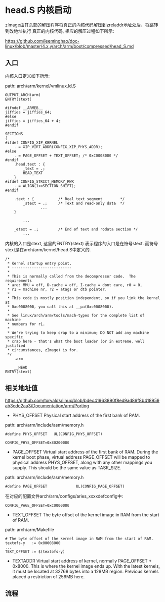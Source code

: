 head.S 内核启动
========================================

zImage由其头部的解压程序将真正的内核代码解压到zreladdr地址处后，将跳转到改地址执行
真正的内核代码, 相应的解压过程如下所示:

https://github.com/leeminghao/doc-linux/blob/master/4.x.y/arch/arm/boot/compressed/head_S.md

入口
----------------------------------------

内核入口定义如下所示:

path: arch/arm/kernel/vmlinux.ld.S
```
OUTPUT_ARCH(arm)
ENTRY(stext)

#ifndef __ARMEB__
jiffies = jiffies_64;
#else
jiffies = jiffies_64 + 4;
#endif

SECTIONS
{
#ifdef CONFIG_XIP_KERNEL
	. = XIP_VIRT_ADDR(CONFIG_XIP_PHYS_ADDR);
#else
	. = PAGE_OFFSET + TEXT_OFFSET; /* 0xC0008000 */
#endif
	.head.text : {
		_text = .;
		HEAD_TEXT
	}
#ifdef CONFIG_STRICT_MEMORY_RWX
	. = ALIGN(1<<SECTION_SHIFT);
#endif

	.text : {			/* Real text segment		*/
		_stext = .;		/* Text and read-only data	*/
                ...
	}

        ...

	_etext = .;			/* End of text and rodata section */
        ...
```

内核的入口是stext, 这里的ENTRY(stext) 表示程序的入口是在符号stext.
而符号stext是在arch/arm/kernel/head.S中定义的.

```
/*
 * Kernel startup entry point.
 * ---------------------------
 *
 * This is normally called from the decompressor code.  The requirements
 * are: MMU = off, D-cache = off, I-cache = dont care, r0 = 0,
 * r1 = machine nr, r2 = atags or dtb pointer.
 *
 * This code is mostly position independent, so if you link the kernel at
 * 0xc0008000, you call this at __pa(0xc0008000).
 *
 * See linux/arch/arm/tools/mach-types for the complete list of machine
 * numbers for r1.
 *
 * We're trying to keep crap to a minimum; DO NOT add any machine specific
 * crap here - that's what the boot loader (or in extreme, well justified
 * circumstances, zImage) is for.
 */
	.arm

	__HEAD
ENTRY(stext)
```

相关地址值
----------------------------------------

https://github.com/torvalds/linux/blob/bdec41963890f8ed9ad89f8b418959ab3cdc2aa3/Documentation/arm/Porting

* PHYS_OFFSET
        Physical start address of the first bank of RAM.

path: arch/arm/include/asm/memory.h
```
#define PHYS_OFFSET   UL(CONFIG_PHYS_OFFSET)
```

```
CONFIG_PHYS_OFFSET=0x80200000
```

* PAGE_OFFSET
        Virtual start address of the first bank of RAM.  During the kernel
        boot phase, virtual address PAGE_OFFSET will be mapped to physical
        address PHYS_OFFSET, along with any other mappings you supply.
        This should be the same value as TASK_SIZE.

path: arch/arm/include/asm/memory.h
```
#define PAGE_OFFSET             UL(CONFIG_PAGE_OFFSET)
```

在对应的配置文件arch/arm/configs/aries_xxxxdefconfig中:

```
CONFIG_PAGE_OFFSET=0xC0000000
```

* TEXT_OFFSET
  The byte offset of the kernel image in RAM from the start of RAM.

path: arch/arm/Makefile
```
# The byte offset of the kernel image in RAM from the start of RAM.
textofs-y	:= 0x00008000
...
TEXT_OFFSET := $(textofs-y)
```

* TEXTADDR
        Virtual start address of kernel, normally PAGE_OFFSET + 0x8000.
        This is where the kernel image ends up.  With the latest kernels,
        it must be located at 32768 bytes into a 128MB region.  Previous
        kernels placed a restriction of 256MB here.

流程
----------------------------------------
